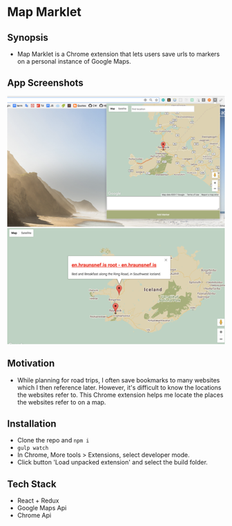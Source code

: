 # Map Marklet

## Synopsis
- Map Marklet is a Chrome extension that lets users save urls to markers on a personal instance of Google Maps.

## App Screenshots
![popup](./images/map-marklet-popup.png "Popup")
![main-page](./images/map-marklet-main.png "Main")

## Motivation
- While planning for road trips, I often save bookmarks to many websites which I then reference later. However, it's difficult to know the locations the websites refer to. This Chrome extension helps me locate the places the websites refer to on a map.

## Installation
- Clone the repo and `npm i`
- `gulp watch`
- In Chrome, More tools > Extensions, select developer mode.
- Click button 'Load unpacked extension' and select the build folder.

## Tech Stack
- React + Redux
- Google Maps Api
- Chrome Api
